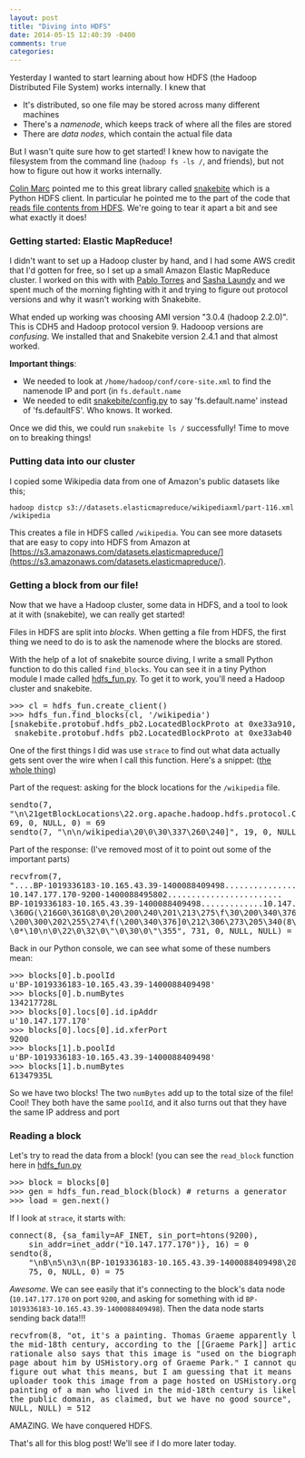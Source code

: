 ```yaml
---
layout: post
title: "Diving into HDFS"
date: 2014-05-15 12:40:39 -0400
comments: true
categories: 
---
```

Yesterday I wanted to start learning about how HDFS (the Hadoop
Distributed File System) works internally. I knew that

* It's distributed, so one file may be stored across many different
  machines
* There's a *namenode*, which keeps track of where all the files are
  stored
* There are *data nodes*, which contain the actual file data

But I wasn't quite sure how to get started! I knew how to navigate the
filesystem from the command line (`hadoop fs -ls /`, and friends), but
not how to figure out how it works internally.

[Colin Marc](http://twitter.com/colinmarc) pointed me to this great
library called [snakebite](https://github.com/spotify/snakebite) which
is a Python HDFS client. In particular he pointed me to the part of
the code that
[reads file contents from HDFS](https://github.com/spotify/snakebite/blob/master/snakebite/client.py#L966-L1033).
We're going to tear it apart a bit and see what exactly it does!

### Getting started: Elastic MapReduce!

I didn't want to set up a Hadoop cluster by hand, and I had some AWS
credit that I'd gotten for free, so I set up a small Amazon Elastic
MapReduce cluster. I worked on this with with
[Pablo Torres](https://twitter.com/ptn777) and
[Sasha Laundy](https://twitter.com/SashaLaundy) and we spent much of
the morning fighting with it and trying to figure out protocol
versions and why it wasn't working with Snakebite.

What ended up working was choosing AMI version "3.0.4 (hadoop 2.2.0)".
This is CDH5 and Hadoop protocol version 9. Hadooop versions are
*confusing*. We installed that and Snakebite version 2.4.1 and that
almost worked.

**Important things**:

* We needed to look at `/home/hadoop/conf/core-site.xml` to find the
  namenode IP and port (in `fs.default.name`
* We needed to edit
  [snakebite/config.py](https://github.com/spotify/snakebite/blob/25418007e93f99f6dc6807ca44d25287217e783f/snakebite/config.py)
  to say 'fs.default.name' instead of 'fs.defaultFS'. Who knows. It
  worked.


Once we did this, we could run `snakebite ls /` successfully! Time to
move on to breaking things!

### Putting data into our cluster

I copied some Wikipedia data from one of Amazon's public datasets like
this;

`hadoop distcp
s3://datasets.elasticmapreduce/wikipediaxml/part-116.xml /wikipedia`

This creates a file in HDFS called `/wikipedia`. You can see more
datasets that are easy to copy into HDFS from Amazon at
[https://s3.amazonaws.com/datasets.elasticmapreduce/](https://s3.amazonaws.com/datasets.elasticmapreduce/).

### Getting a block from our file!

Now that we have a Hadoop cluster, some data in HDFS, and a tool to
look at it with (snakebite), we can really get started!

Files in HDFS are split into *blocks*. When getting a file from HDFS,
the first thing we need to do is to ask the namenode where the blocks
are stored.

With the help of a lot of snakebite source diving, I write a small
Python function to do this called `find_blocks`. You can see it in a
tiny Python module I made called
[hdfs_fun.py](https://github.com/jvns/hadoop_fun/blob/master/hdfs_fun.py).
To get it to work, you'll need a Hadoop cluster and snakebite.

<pre>
>>> cl = hdfs_fun.create_client()
>>> hdfs_fun.find_blocks(cl, '/wikipedia')
[snakebite.protobuf.hdfs_pb2.LocatedBlockProto at 0xe33a910,
 snakebite.protobuf.hdfs_pb2.LocatedBlockProto at 0xe33ab40
</pre>

One of the first things I did was use `strace` to find out what data actually gets sent over the wire when I call this function. Here's a snippet: ([the whole thing](https://gist.github.com/jvns/bc054ea0f38b5054fd3a))

Part of the request: asking for the block locations for the
`/wikipedia` file.
<pre>
sendto(7,
"\n\21getBlockLocations\22.org.apache.hadoop.hdfs.protocol.ClientProtocol\30\1",
69, 0, NULL, 0) = 69
sendto(7, "\n\n/wikipedia\20\0\30\337\260\240]", 19, 0, NULL, 0) = 19
</pre>

Part of the response: (I've removed most of it to point out some of
the important parts)
<pre>
recvfrom(7,
"....BP-1019336183-10.165.43.39-1400088409498..........................
10.147.177.170-9200-1400088495802........................
BP-1019336183-10.165.43.39-1400088409498.............10.147.177.170-9200-1400088495802
\360G(\216G0\361G8\0\20\200\240\201\213\275\f\30\200\340\376]
\200\300\202\255\274\f(\200\340\376]0\212\306\273\205\340(8\1B\r/default-rackP\0
\0*\10\n\0\22\0\32\0\"\0\30\0\"\355", 731, 0, NULL, NULL) = 731
</pre>

Back in our Python console, we can see what some of these numbers mean:

<pre>
>>> blocks[0].b.poolId
u'BP-1019336183-10.165.43.39-1400088409498'
>>> blocks[0].b.numBytes
134217728L
>>> blocks[0].locs[0].id.ipAddr
u'10.147.177.170'
>>> blocks[0].locs[0].id.xferPort
9200
>>> blocks[1].b.poolId
u'BP-1019336183-10.165.43.39-1400088409498'
>>> blocks[1].b.numBytes
61347935L
</pre>

So we have two blocks! The two `numBytes` add up to the total size of
the file! Cool! They both have the same `poolId`, and it also turns
out that they have the same IP address and port

### Reading a block

Let's try to read the data from a block! (you can see the `read_block`
function here in
[hdfs_fun.py](https://github.com/jvns/hadoop_fun/blob/master/hdfs_fun.py)

<pre>
>>> block = blocks[0]
>>> gen = hdfs_fun.read_block(block) # returns a generator
>>> load = gen.next()
</pre>

If I look at `strace`, it starts with:
<pre>
connect(8, {sa_family=AF_INET, sin_port=htons(9200),
    sin_addr=inet_addr("10.147.177.170")}, 16) = 0
sendto(8,
    "\nB\n5\n3\n(BP-1019336183-10.165.43.39-1400088409498\20\211\200\200\200\4\30\361\7\22\tsnakebite\20\0\30\200\200\200@",
    75, 0, NULL, 0) = 75
</pre>

*Awesome*. We can see easily that it's connecting to the block's data
 node (`10.147.177.170` on port `9200`, and asking for something with
 id `BP-1019336183-10.165.43.39-1400088409498`). Then the data node
 starts sending back data!!!

<pre>
recvfrom(8, "ot, it's a painting. Thomas Graeme apparently lived in
the mid-18th century, according to the [[Graeme Park]] article. The
rationale also says that this image is &quot;used on the biography
page about him by USHistory.org of Graeme Park.&quot; I cannot quite
figure out what this means, but I am guessing that it means the
uploader took this image from a page hosted on USHistory.org. A
painting of a man who lived in the mid-18th century is likely to be
the public domain, as claimed, but we have no good source", 512, 0,
NULL, NULL) = 512
</pre>

AMAZING. We have conquered HDFS.

That's all for this blog post! We'll see if I do more later today.
